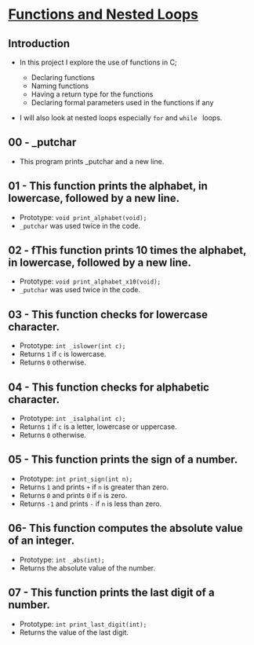 # <ins>Functions and Nested Loops

## Introduction
- In this project I explore the use of functions in C;
	- Declaring functions
	- Naming functions
	- Having a return type for the functions
	- Declaring formal parameters used in the functions if any

- I will also look at nested loops especially `for` and `while ` loops.

## 00 - _putchar
- This program prints _putchar and a new line.

## 01 - This function prints the alphabet, in lowercase, followed by a new line.
- Prototype: `void print_alphabet(void);`
- `_putchar` was used twice in the code.

## 02 - fThis function prints 10 times the alphabet, in lowercase, followed by a new line.
- Prototype: `void print_alphabet_x10(void);`
- `_putchar` was used twice in the code.

## 03 - This function checks for lowercase character.
- Prototype: `int _islower(int c);`
- Returns `1` if `c` is lowercase.
- Returns `0` otherwise.

## 04 - This function checks for alphabetic character.
- Prototype: `int _isalpha(int c);`
- Returns `1` if `c` is a letter, lowercase or uppercase.
- Returns `0` otherwise.

## 05 - This function prints the sign of a number.
- Prototype: `int print_sign(int n);`
- Returns `1` and prints `+` if `n` is greater than zero.
- Returns `0` and prints `0` if `n` is zero.
- Returns `-1` and prints `-` if `n` is less than zero.

## 06- This function computes the absolute value of an integer.
- Prototype: `int _abs(int);`
- Returns the absolute value of the number.

## 07 - This function prints the last digit of a number.
- Prototype: `int print_last_digit(int);`
- Returns the value of the last digit.